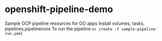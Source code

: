 # openshift-pipeline-demo
Sample OCP pipeline resources for GO apps
Install volumes, tasks, pipelines,pipelineruns
To run the pipeline 
`oc create -f sample-pipeline-run.yaml`